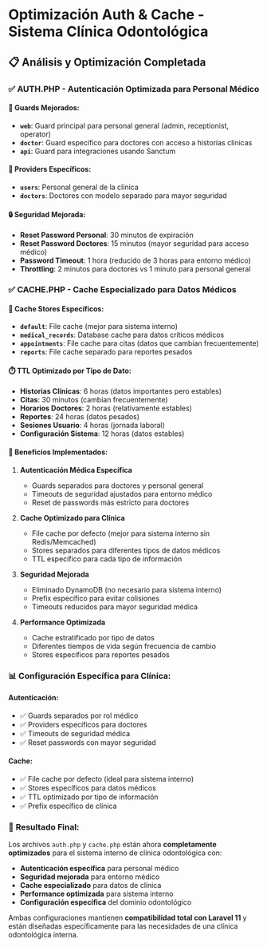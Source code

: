# Optimización Auth & Cache - Sistema Clínica Odontológica

## 📋 Análisis y Optimización Completada

### ✅ **AUTH.PHP - Autenticación Optimizada para Personal Médico**

#### 🔐 **Guards Mejorados:**
- **`web`**: Guard principal para personal general (admin, receptionist, operator)
- **`doctor`**: Guard específico para doctores con acceso a historias clínicas
- **`api`**: Guard para integraciones usando Sanctum

#### 👥 **Providers Específicos:**
- **`users`**: Personal general de la clínica
- **`doctors`**: Doctores con modelo separado para mayor seguridad

#### 🔒 **Seguridad Mejorada:**
- **Reset Password Personal**: 30 minutos de expiración
- **Reset Password Doctores**: 15 minutos (mayor seguridad para acceso médico)
- **Password Timeout**: 1 hora (reducido de 3 horas para entorno médico)
- **Throttling**: 2 minutos para doctores vs 1 minuto para personal general

### ✅ **CACHE.PHP - Cache Especializado para Datos Médicos**

#### 💾 **Cache Stores Específicos:**
- **`default`**: File cache (mejor para sistema interno)
- **`medical_records`**: Database cache para datos críticos médicos
- **`appointments`**: File cache para citas (datos que cambian frecuentemente)
- **`reports`**: File cache separado para reportes pesados

#### ⏱️ **TTL Optimizado por Tipo de Dato:**
- **Historias Clínicas**: 6 horas (datos importantes pero estables)
- **Citas**: 30 minutos (cambian frecuentemente)
- **Horarios Doctores**: 2 horas (relativamente estables)
- **Reportes**: 24 horas (datos pesados)
- **Sesiones Usuario**: 4 horas (jornada laboral)
- **Configuración Sistema**: 12 horas (datos estables)

#### 🎯 **Beneficios Implementados:**

1. **Autenticación Médica Específica**
   - Guards separados para doctores y personal general
   - Timeouts de seguridad ajustados para entorno médico
   - Reset de passwords más estricto para doctores

2. **Cache Optimizado para Clínica**
   - File cache por defecto (mejor para sistema interno sin Redis/Memcached)
   - Stores separados para diferentes tipos de datos médicos
   - TTL específico para cada tipo de información

3. **Seguridad Mejorada**
   - Eliminado DynamoDB (no necesario para sistema interno)
   - Prefix específico para evitar colisiones
   - Timeouts reducidos para mayor seguridad médica

4. **Performance Optimizada**
   - Cache estratificado por tipo de datos
   - Diferentes tiempos de vida según frecuencia de cambio
   - Stores específicos para reportes pesados

### 📊 **Configuración Específica para Clínica:**

#### **Autenticación:**
- ✅ Guards separados por rol médico
- ✅ Providers específicos para doctores
- ✅ Timeouts de seguridad médica
- ✅ Reset passwords con mayor seguridad

#### **Cache:**
- ✅ File cache por defecto (ideal para sistema interno)
- ✅ Stores específicos para datos médicos
- ✅ TTL optimizado por tipo de información
- ✅ Prefix específico de clínica

### 🎉 **Resultado Final:**

Los archivos `auth.php` y `cache.php` están ahora **completamente optimizados** para el sistema interno de clínica odontológica con:

- **Autenticación específica** para personal médico
- **Seguridad mejorada** para entorno médico
- **Cache especializado** para datos de clínica
- **Performance optimizada** para sistema interno
- **Configuración específica** del dominio odontológico

Ambas configuraciones mantienen **compatibilidad total con Laravel 11** y están diseñadas específicamente para las necesidades de una clínica odontológica interna.
